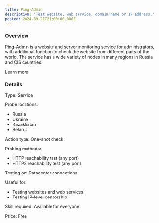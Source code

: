 ```yaml
---
title: Ping-Admin
description: 'Test website, web service, domain name or IP address.'
posted: 2024-09-21T21:00:00.000Z
---
```

### Overview
Ping-Admin is a website and server monitoring service for administrators, with additional function to check the website from different parts of the world.
The service has a wide variety of nodes in many regions in Russia and CIS countries.

[Learn more](https://ping-admin.com/free_test/)

### Details
Type: Service

Probe locations:
>
 - Russia
 - Ukraine
 - Kazakhstan
 - Belarus

Action type: One-shot check

Probing methods:
>
 - HTTP reachability test (any port)
 - HTTPS reachability test (any port)

Testing on: Datacenter connections

Useful for:
>
 - Testing websites and web services
 - Testing IP-level censorship

Skill required: Available for everyone

Price: Free
